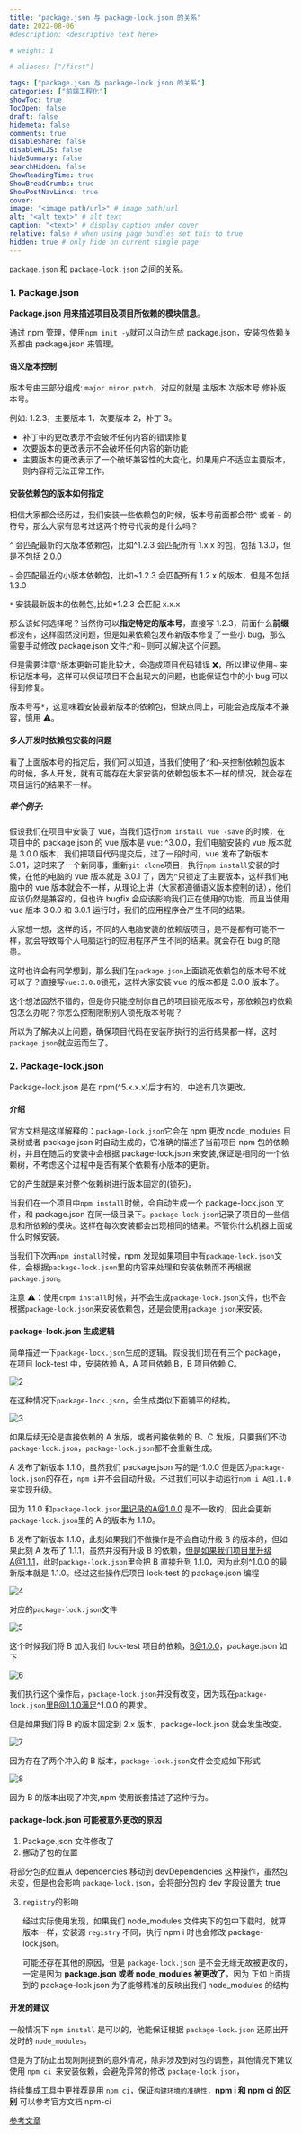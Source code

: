 ```yaml
---
title: "package.json 与 package-lock.json 的关系"
date: 2022-08-06
#description: <descriptive text here>

# weight: 1

# aliases: ["/first"]

tags: ["package.json 与 package-lock.json 的关系"]
categories: ["前端工程化"]
showToc: true
TocOpen: false
draft: false
hidemeta: false
comments: true
disableShare: false
disableHLJS: false
hideSummary: false
searchHidden: false
ShowReadingTime: true
ShowBreadCrumbs: true
ShowPostNavLinks: true
cover:
image: "<image path/url>" # image path/url
alt: "<alt text>" # alt text
caption: "<text>" # display caption under cover
relative: false # when using page bundles set this to true
hidden: true # only hide on current single page
---
```


`package.json` 和 `package-lock.json` 之间的关系。

### 1. Package.json

**Package.json 用来描述项目及项目所依赖的模块信息**。

通过 npm 管理，使用`npm init -y`就可以自动生成 package.json，安装包依赖关系都由 package.json 来管理。

#### 语义版本控制

版本号由三部分组成: `major.minor.patch`，对应的就是 主版本.次版本号.修补版本号。

例如: 1.2.3，主要版本 1，次要版本 2，补丁 3。

- 补丁中的更改表示不会破坏任何内容的错误修复
- 次要版本的更改表示不会破坏任何内容的新功能
- 主要版本的更改表示了一个破坏兼容性的大变化。如果用户不适应主要版本，则内容将无法正常工作。

#### 安装依赖包的版本如何指定

相信大家都会经历过，我们安装一些依赖包的时候，版本号前面都会带`^` 或者 `~` 的符号，那么大家有思考过这两个符号代表的是什么吗？

`^` 会匹配最新的大版本依赖包，比如^1.2.3 会匹配所有 1.x.x 的包，包括 1.3.0，但是不包括 2.0.0

`~` 会匹配最近的小版本依赖包，比如~1.2.3 会匹配所有 1.2.x 的版本，但是不包括 1.3.0

`*` 安装最新版本的依赖包,比如\*1.2.3 会匹配 x.x.x

那么该如何选择呢？当然你可以**指定特定的版本号**，直接写 1.2.3，前面什么**前缀**都没有，这样固然没问题，但是如果依赖包发布新版本修复了一些小 bug，那么需要手动修改 package.json 文件;`^`和`~` 则可以解决这个问题。

但是需要注意`^`版本更新可能比较大，会造成项目代码错误 ❌，所以建议使用`~` 来标记版本号，这样可以保证项目不会出现大的问题，也能保证包中的小 bug 可以得到修复。

版本号写`*`，这意味着安装最新版本的依赖包，但缺点同上，可能会造成版本不兼容，慎用 ⚠️。

#### 多人开发时依赖包安装的问题

看了上面版本号的指定后，我们可以知道，当我们使用了`^`和`~`来控制依赖包版本的时候，多人开发，就有可能存在大家安装的依赖包版本不一样的情况，就会存在项目运行的结果不一样。

##### 举个例子:

假设我们在项目中安装了 vue，当我们运行`npm install vue -save` 的时候，在项目中的 package.json 的 vue 版本是 vue: ^3.0.0，我们电脑安装的 vue 版本就是 3.0.0 版本，我们把项目代码提交后，过了一段时间，vue 发布了新版本 3.0.1，这时来了一个新同事，重新`git clone`项目，执行`npm install`安装的时候，在他的电脑的 vue 版本就是 3.0.1 了，因为^只锁定了主要版本，这样我们电脑中的 vue 版本就会不一样，从理论上讲（大家都遵循语义版本控制的话），他们应该仍然是兼容的，但也许 bugfix 会应该影响我们正在使用的功能，而且当使用 vue 版本 3.0.0 和 3.0.1 运行时，我们的应用程序会产生不同的结果。

大家想一想，这样的话，不同的人电脑安装的依赖版项目，是不是都有可能不一样，就会导致每个人电脑运行的应用程序产生不同的结果。就会存在 bug 的隐患。

这时也许会有同学想到，那么我们在`package.json`上面锁死依赖包的版本号不就可以了？直接写`vue:3.0.0`锁死，这样大家安装 vue 的版本都是 3.0.0 版本了。

这个想法固然不错的，但是你只能控制你自己的项目锁死版本号，那依赖包的依赖包怎么办呢？你怎么控制限制别人锁死版本号呢？

所以为了解决以上问题，确保项目代码在安装所执行的运行结果都一样，这时`package.json`就应运而生了。

### 2. Package-lock.json

Package-lock.json 是在 npm(^5.x.x.x)后才有的，中途有几次更改。

#### 介绍

官方文档是这样解释的：`package-lock.json`它会在 npm 更改 node_modules 目录树或者 package.json 时自动生成的，它准确的描述了当前项目 npm 包的依赖树，并且在随后的安装中会根据 package-lock.json 来安装,保证是相同的一个依赖树，不考虑这个过程中是否有某个依赖有小版本的更新。

它的产生就是来对整个依赖树进行版本固定的(锁死)。

当我们在一个项目中`npm install`时候，会自动生成一个 package-lock.json 文件，和 package.json 在同一级目录下。`package-lock.json`记录了项目的一些信息和所依赖的模块。这样在每次安装都会出现相同的结果。不管你什么机器上面或什么时候安装。

当我们下次再`npm install`时候，npm 发现如果项目中有`package-lock.json`文件，会根据`package-lock.json`里的内容来处理和安装依赖而不再根据`package.json`。

注意 ⚠️：使用`cnpm install`时候，并不会生成`package-lock.json`文件，也不会根据`package-lock.json`来安装依赖包，还是会使用`package.json`来安装。

#### package-lock.json 生成逻辑

简单描述一下`package-lock.json`生成的逻辑。假设我们现在有三个 package，在项目 lock-test 中，安装依赖 A，A 项目依赖 B，B 项目依赖 C。

![2](https://cdn.jsdelivr.net/gh/BallerJay/oss_images@master/blog/2022/08/2022-08-06/2.png)

在这种情况下`package-lock.json`，会生成类似下面铺平的结构。

![3](https://cdn.jsdelivr.net/gh/BallerJay/oss_images@master/blog/2022/08/2022-08-06/3.png)

如果后续无论是直接依赖的 A 发版，或者间接依赖的 B、C 发版，只要我们不动`package-lock.json`，`package-lock.json`都不会重新生成。

A 发布了新版本 1.1.0，虽然我们 package.json 写的是^1.0.0 但是因为`package-lock.json`的存在，`npm i`并不会自动升级。不过我们可以手动运行`npm i A@1.1.0`来实现升级。

因为 1.1.0 和`package-lock.json`里记录的A@1.0.0 是不一致的，因此会更新`package-lock.json`里的 A 的版本为 1.1.0。

B 发布了新版本 1.1.0，此刻如果我们不做操作是不会自动升级 B 的版本的，但如果此刻 A 发布了 1.1.1，虽然并没有升级 B 的依赖，但是如果我们项目里升级A@1.1.1，此时`package-lock.json`里会把 B 直接升到 1.1.0，因为此刻^1.0.0 的最新版本就是 1.1.0。经过这些操作后项目 lock-test 的 package.json 编程

![4](https://cdn.jsdelivr.net/gh/BallerJay/oss_images@master/blog/2022/08/2022-08-06/4.png)

对应的`package-lock.json`文件

![5](https://cdn.jsdelivr.net/gh/BallerJay/oss_images@master/blog/2022/08/2022-08-06/5.png)

这个时候我们将 B 加入我们 lock-test 项目的依赖，B@1.0.0，package.json 如下

![6](https://cdn.jsdelivr.net/gh/BallerJay/oss_images@master/blog/2022/08/2022-08-06/6.png)

我们执行这个操作后，`package-lock.json`并没有改变，因为现在`package-lock.json`里B@1.1.0满足^1.0.0 的要求。

但是如果我们将 B 的版本固定到 2.x 版本，package-lock.json 就会发生改变。

![7](https://cdn.jsdelivr.net/gh/BallerJay/oss_images@master/blog/2022/08/2022-08-06/7.png)

因为存在了两个冲入的 B 版本，`package-lock.json`文件会变成如下形式

![8](https://cdn.jsdelivr.net/gh/BallerJay/oss_images@master/blog/2022/08/2022-08-06/8.png)

因为 B 的版本出现了冲突,npm 使用嵌套描述了这种行为。

#### package-lock.json 可能被意外更改的原因

1. Package.json 文件修改了
2. 挪动了包的位置

将部分包的位置从 dependencies 移动到 devDependencies 这种操作，虽然包未变，但是也会影响 `package-lock.json`，会将部分包的 dev 字段设置为 true

3. `registry`的影响

   经过实际使用发现，如果我们 node_modules 文件夹下的包中下载时，就算版本一样，安装源 `registry` 不同，执行 npm i 时也会修改 package-lock.json。

   可能还存在其他的原因，但是 `package-lock.json` 是不会无缘无故被更改的，一定是因为 **package.json 或者 node_modules 被更改了**，因为 正如上面提到的 package-lock.json 为了能够精准的反映出我们 node_modules 的结构

#### 开发的建议

一般情况下 `npm install` 是可以的，他能保证根据 `package-lock.json` 还原出开发时的 `node_modules`。

但是为了防止出现刚刚提到的意外情况，除非涉及到对包的调整，其他情况下建议使用 `npm ci `来安装依赖，会避免异常的修改 `package-lock.json`，

持续集成工具中更推荐是用 `npm ci`，保证`构建环境的准确性`，**npm i 和 npm ci 的区别** 可以参考官方文档 npm-ci

[参考文章](https://mp.weixin.qq.com/s/TPDZ5foRGLS05-tAX50_eA)

